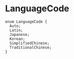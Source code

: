 # LanguageCode

```
enum LanguageCode {
  Auto;
  Latin;
  Japanese;
  Korean;
  SimplifiedChinese;
  TraditionalChinese;
}
```
